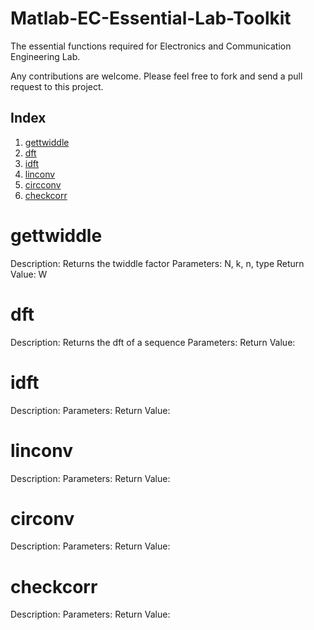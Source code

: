 # Matlab-EC-Essential-Lab-Toolkit
The essential functions required for Electronics and Communication Engineering Lab.

Any contributions are welcome. Please feel free to fork and send a pull request to this project.

## Index
1. [gettwiddle](#gettwiddle)
2. [dft](#dft)
3. [idft](#idft)
4. [linconv](#linconv)
5. [circconv](#circonv)
6. [checkcorr](#checkcorr)

# gettwiddle
Description: Returns the twiddle factor
Parameters: N, k, n, type
Return Value: W

# dft
Description: Returns the dft of a sequence
Parameters: 
Return Value: 

# idft
Description:
Parameters:
Return Value:

# linconv
Description:
Parameters:
Return Value:

# circonv
Description:
Parameters:
Return Value:

# checkcorr
Description:
Parameters:
Return Value:
